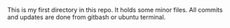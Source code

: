 This is my first directory in this repo. It holds some minor files. All commits and updates are done from gitbash or ubuntu terminal.
